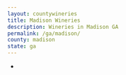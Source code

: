 ```yaml
---
layout: countywineries
title: Madison Wineries
description: Wineries in Madison GA
permalink: /ga/madison/
county: madison
state: ga
---
```

-
